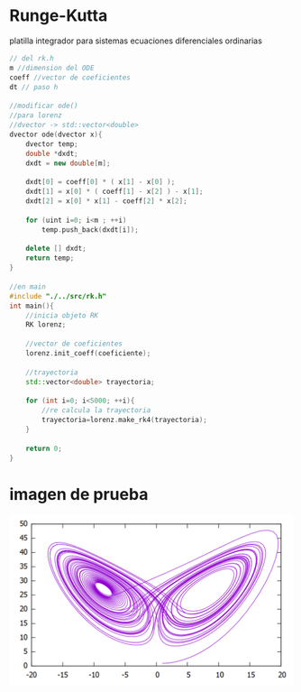 # Runge-Kutta
platilla integrador para sistemas ecuaciones diferenciales ordinarias

```cpp
// del rk.h
m //dimension del ODE
coeff //vector de coeficientes
dt // paso h

//modificar ode()
//para lorenz 
//dvector -> std::vector<double>
dvector ode(dvector x){
    dvector temp;
    double *dxdt;
    dxdt = new double[m];

    dxdt[0] = coeff[0] * ( x[1] - x[0] );
    dxdt[1] = x[0] * ( coeff[1] - x[2] ) - x[1];
    dxdt[2] = x[0] * x[1] - coeff[2] * x[2];

    for (uint i=0; i<m ; ++i)
        temp.push_back(dxdt[i]);
    
    delete [] dxdt;
    return temp;
}

//en main
#include "./../src/rk.h"
int main(){
    //inicia objeto RK
    RK lorenz;

    //vector de coeficientes
    lorenz.init_coeff(coeficiente);
    
    //trayectoria
    std::vector<double> trayectoria;

    for (int i=0; i<5000; ++i){
        //re calcula la trayectoria
        trayectoria=lorenz.make_rk4(trayectoria);
    }
    
    return 0;
}

```

# imagen de prueba

![Alt text](https://raw.githubusercontent.com/RamiroBelmarM/Runge-Kutta/main/test/lorenz_test.png)